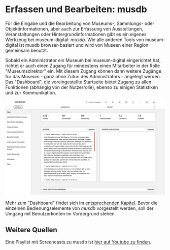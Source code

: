 Erfassen und Bearbeiten: musdb
==============================

Für die Eingabe und die Bearbeitung von Museums-, Sammlungs- oder Objektinformationen, aber auch zur Erfassung von Ausstellungen, Veranstaltungen oder Hintergrundinformationen gibt es ein eigenes Werkzeug bei museum-digital: *musdb*. Wie alle anderen Tools von museum-digital ist musdb browser-basiert und wird von Museen einer Region gemeinsam benutzt.

Sobald ein Administrator ein Museum bei museum-digital eingerichtet hat, richtet er auch einen Zugang für mindestens einen Mitarbeiter in der Rolle "Museumsdirektor" ein. Mit diesem Zugang können dann weitere Zugänge für das Museum - ganz ohne Zutun des Administrators - angelegt werden. Das "Dashboard", die voreingestellte Startseite bietet Zugang zu allen Funktionen (abhängig von der Nutzerrolle), ebenso zu einigen Statistiken und zur Kommunikation.

![Das "Dashboard" von musdb](../assets/musdb/navigation/dashboard.png "Das Dashboard von musdb")

Mehr zum "Dashboard" findet sich im [entsprechenden Kapitel](./src/musdb/UI/Dashboard.md). Bevor die einzelnen Bedienungselemente von *musdb* vorgestellt werden, soll der Umgang mit Benutzerkonten im Vordergrund stehen.

## Weitere Quellen

Eine Playlist mit Screencasts zu musdb ist [hier auf Youtube zu
finden](https://www.youtube.com/playlist?list=PLFbmcALPcmvLtbv38OpjEkHFteP-qhmDY).
